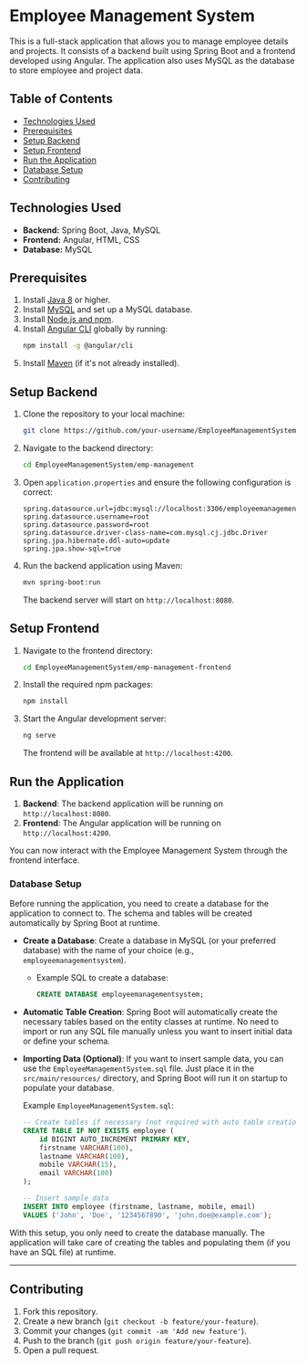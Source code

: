 # Employee Management System

This is a full-stack application that allows you to manage employee details and projects. It consists of a backend built using Spring Boot and a frontend developed using Angular. The application also uses MySQL as the database to store employee and project data.

## Table of Contents
- [Technologies Used](#technologies-used)
- [Prerequisites](#prerequisites)
- [Setup Backend](#setup-backend)
- [Setup Frontend](#setup-frontend)
- [Run the Application](#run-the-application)
- [Database Setup](#database-setup)
- [Contributing](#contributing)

## Technologies Used

- **Backend:** Spring Boot, Java, MySQL
- **Frontend:** Angular, HTML, CSS
- **Database:** MySQL

## Prerequisites

1. Install [Java 8](https://www.oracle.com/java/technologies/javase-jdk8-downloads.html) or higher.
2. Install [MySQL](https://dev.mysql.com/downloads/installer/) and set up a MySQL database.
3. Install [Node.js and npm](https://nodejs.org/en/).
4. Install [Angular CLI](https://angular.io/cli) globally by running: 
   ```bash
   npm install -g @angular/cli
   ```
5. Install [Maven](https://maven.apache.org/) (if it's not already installed).

## Setup Backend

1. Clone the repository to your local machine:
   ```bash
   git clone https://github.com/your-username/EmployeeManagementSystem.git
   ```
2. Navigate to the backend directory:
   ```bash
   cd EmployeeManagementSystem/emp-management
   ```
3. Open `application.properties` and ensure the following configuration is correct:
   ```properties
   spring.datasource.url=jdbc:mysql://localhost:3306/employeemanagementsystem
   spring.datasource.username=root
   spring.datasource.password=root
   spring.datasource.driver-class-name=com.mysql.cj.jdbc.Driver
   spring.jpa.hibernate.ddl-auto=update
   spring.jpa.show-sql=true
   ```
4. Run the backend application using Maven:
   ```bash
   mvn spring-boot:run
   ```
   The backend server will start on `http://localhost:8080`.

## Setup Frontend

1. Navigate to the frontend directory:
   ```bash
   cd EmployeeManagementSystem/emp-management-frontend
   ```
2. Install the required npm packages:
   ```bash
   npm install
   ```
3. Start the Angular development server:
   ```bash
   ng serve
   ```
   The frontend will be available at `http://localhost:4200`.

## Run the Application

1. **Backend**: The backend application will be running on `http://localhost:8080`.
2. **Frontend**: The Angular application will be running on `http://localhost:4200`.

You can now interact with the Employee Management System through the frontend interface.

### **Database Setup**

Before running the application, you need to create a database for the application to connect to. The schema and tables will be created automatically by Spring Boot at runtime.

- **Create a Database**: Create a database in MySQL (or your preferred database) with the name of your choice (e.g., `employeemanagementsystem`).
  - Example SQL to create a database:
    ```sql
    CREATE DATABASE employeemanagementsystem;
    ```

- **Automatic Table Creation**: Spring Boot will automatically create the necessary tables based on the entity classes at runtime. No need to import or run any SQL file manually unless you want to insert initial data or define your schema.

- **Importing Data (Optional)**: If you want to insert sample data, you can use the `EmployeeManagementSystem.sql` file. Just place it in the `src/main/resources/` directory, and Spring Boot will run it on startup to populate your database.

  Example `EmployeeManagementSystem.sql`:
  ```sql
  -- Create tables if necessary (not required with auto table creation)
  CREATE TABLE IF NOT EXISTS employee (
      id BIGINT AUTO_INCREMENT PRIMARY KEY,
      firstname VARCHAR(100),
      lastname VARCHAR(100),
      mobile VARCHAR(15),
      email VARCHAR(100)
  );

  -- Insert sample data
  INSERT INTO employee (firstname, lastname, mobile, email) 
  VALUES ('John', 'Doe', '1234567890', 'john.doe@example.com');
  ```

With this setup, you only need to create the database manually. The application will take care of creating the tables and populating them (if you have an SQL file) at runtime.

--- 

## Contributing

1. Fork this repository.
2. Create a new branch (`git checkout -b feature/your-feature`).
3. Commit your changes (`git commit -am 'Add new feature'`).
4. Push to the branch (`git push origin feature/your-feature`).
5. Open a pull request.

